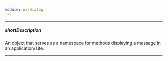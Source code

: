 ```yaml
---
module: ui/dialog
---
```

---
##### shortDescription
An object that serves as a namespace for methods displaying a message in an application/site.

---

